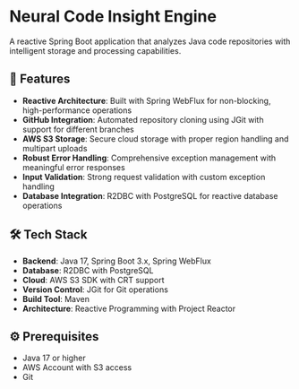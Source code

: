 # Neural Code Insight Engine

A reactive Spring Boot application that analyzes Java code repositories with intelligent storage and processing capabilities.

## 🚀 Features

- **Reactive Architecture**: Built with Spring WebFlux for non-blocking, high-performance operations
- **GitHub Integration**: Automated repository cloning using JGit with support for different branches
- **AWS S3 Storage**: Secure cloud storage with proper region handling and multipart uploads
- **Robust Error Handling**: Comprehensive exception management with meaningful error responses
- **Input Validation**: Strong request validation with custom exception handling
- **Database Integration**: R2DBC with PostgreSQL for reactive database operations

## 🛠️ Tech Stack

- **Backend**: Java 17, Spring Boot 3.x, Spring WebFlux
- **Database**: R2DBC with PostgreSQL
- **Cloud**: AWS S3 SDK with CRT support
- **Version Control**: JGit for Git operations
- **Build Tool**: Maven
- **Architecture**: Reactive Programming with Project Reactor

## ⚙️ Prerequisites

- Java 17 or higher
- AWS Account with S3 access
- Git
